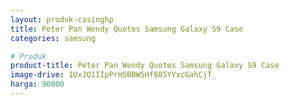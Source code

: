 ```yaml
---
layout: produk-casinghp
title: Peter Pan Wendy Quotes Samsung Galaxy S9 Case
categories: samsung

# Produk
product-title: Peter Pan Wendy Quotes Samsung Galaxy S9 Case
image-drive: 1UxJQ1IIpPrHSBBWSHf885YYxcGahCjT_
harga: 90000
---
```

